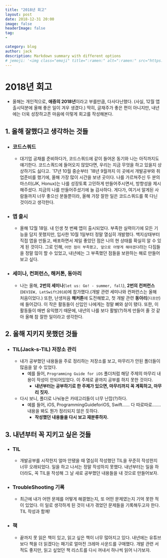```yaml
---
title: "2018년 회고"
layout: post
date: 2018-12-31 20:00
image: false
headerImage: false
tag:
-

category: blog
author: jack
description: Markdown summary with different options
# jemoji: '<img class="emoji" title=":ramen:" alt=":ramen:" src="https://assets.github.com/images/icons/emoji/unicode/1f35c.png" height="20" width="20" align="absmiddle">'
---
```


# 2018년 회고

- 올해는 개인적으로, **애증의 2018년**이라고 부를만큼, 다사다난했다. (사실, 12월 앱 출시덕분에 올해 좋은 일이 겨우 생겼다.)    딱히, 글재주가 좋은 편이 아니지만, 내년에는 더욱 성장하고픈 마음에 이렇게 회고를 작성해본다.

## 1. 올해 잘했다고 생각하는 것들

- ### 코드스쿼드

  - 대기업 공채를 준비하다가, 코드스쿼드에 같이 들어온 동기와 나는 아직까지도 얘기한다. 코드스쿼드에 들어오지 않았다면, 우리는 지금 무엇을 하고 있을지 상상하기도 싫다고. \`17년 10월 중순부터 \`18년 9월까지 이 곳에서 개발공부와 취업준비를 했기에, 올해 가장 많이 시간을 보낸 곳이다. 나를 가르쳐주신 두 분의 마스터(JK, Honux)는 나를 성장토록 고민하게 만들어주시면서, 방향성을 제시해주셨다. 지금의 나를 만들어주셨기에 늘 감사하다. 게다가, 여기서 알게된 사람들까지 너무 좋으신 분들뿐이라, 올해 가장 잘한 일은 코드스쿼드를 쭉 다닌 것이라고 생각한다.

- ### 앱 출시

  - 올해 12월 18일. 내 인생 첫 번째 앱이 출시되었다. 부족한 실력이기에 모든 기능을 담지 못했지만, 입사한 10월 1일부터 정말 열심히 개발했다. 백지상태부터 직접 앱을 만들고, 배포하면서 제일 좋았던 점은 나의 현 상태를 확실히 알 수 있게 된 것이다. 그로 인해, `어떤 점이 부족했고, 앞으로 어떻게 해야겠다`라는 다짐들을 정말 많이 할 수 있었고, 내년에는 그 부족했던 점들을 보완하는 해로 만들어보고 싶다.

- ### 세미나, 컨퍼런스, 해커톤, 동아리

  - 나는 올해, **2번의 세미나**(`let us: Go! - summer, fall`),  **2번의 컨퍼런스**(`DEVIEW, LetSwift2018`)에 참가했다.(개발 관련 세미나와 컨퍼런스는 올해 처음이었다.) 또한, 난생처음 **해커톤**에 도전해봤고, 첫 개발 관련 **동아리**(`디프만`)에 들어갔다. 이 작은 활동들이 신입인 나에게는 정말 뼈와 살이 됐다. 또한, 이 활동들이 매번 유익했기 때문에, 내년의 나를 보다 활발(?)하게 만들어 줄 것 같아 올해 참 잘한 일이라고 생각한다.

## 2. 올해 지키지 못했던 것들

- ### TIL(Jack-s-TIL) 저장소 관리

  - 내가 공부했던 내용들을 주로 정리하는 저장소를 보고, 마무리가 안된 폴더들이 많음을 알 수 있었다.
    - 예를 들어, `Programming Guide for iOS` 폴더처럼 해당 주제의 마무리 내용이 작성이 안되어있었다. 이 주제로 끝까지 공부를 하지 못한 것이다.
      - **내년부터는 공부하기로 한 주제가 있으면, 마무리까지 꼭 계획하고, 마무리 짓자.**
  - 다시 보니, 폴더로 나눠놓은 카테고리들이 너무 난잡(?)하다.
    - 예를 들어, iOS, ProgrammingGuideforiOS, Swift…… 다 따로따로……. 내용을 봐도 뭔가 정리되지 않은 듯하다. 
      - **작성했던 내용들을 다시 보고 재분류하자.**

## 3. 내년부터 꼭 지키고 싶은 것들

- ### TIL

  - 개발공부를 시작한지 얼마 안됐을 때 열심히 작성했던 TIL을 꾸준히 작성한지 너무 오래되었다. 일을 하고 나서는 정말 작성하지 못했다. 내년부터는 일을 하더라도, 꼭 TIL을 작성해 그 날 새로 공부했던 내용들을 내 것으로 만들어보자.

- ### TroubleShooting 기록

  - 최근에 내가 어떤 문제를 어떻게 해결했는지, 또 어떤 문제였는지 기억 못한 적이 있었다. 이 일로 생각하게 된 것이 내가 겪었던 문제들을 기록해두고자 한다. TIL 작성과 함께!

- ### 책

  - 끝까지 못 읽은 책이 있고, 읽고 싶은 책이 너무 많아지고 있다. 내년에는 유튜브보다 책을 더 읽겠다는 패기로 얼마전 크레마 사운드를 구매했다. 개발 관련 서적도 좋지만, 읽고 싶었던 책 리스트를 다시 꺼내서 하나씩 읽어 나가보자.